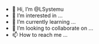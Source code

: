 - 👋 Hi, I’m @LSystemu
- 👀 I’m interested in ...
- 🌱 I’m currently learning ...
- 💞️ I’m looking to collaborate on ...
- 📫 How to reach me ...

<!---
LSystemu/LSystemu is a ✨ special ✨ repository because its `README.md` (this file) appears on your GitHub profile.
You can click the Preview link to take a look at your changes.
--->
